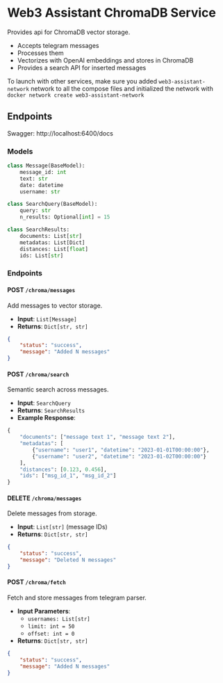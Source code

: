 # Web3 Assistant ChromaDB Service
Provides api for ChromaDB vector storage.
- Accepts telegram messages
- Processes them
- Vectorizes with OpenAI embeddings and stores in ChromaDB
- Provides a search API for inserted messages

To launch with other services, make sure you added `web3-assistant-network` network to all the compose files and initialized the network with `docker network create web3-assistant-network`

## Endpoints
Swagger: http://localhost:6400/docs

### Models

```python
class Message(BaseModel):
    message_id: int
    text: str
    date: datetime
    username: str

class SearchQuery(BaseModel):
    query: str
    n_results: Optional[int] = 15

class SearchResults:
    documents: List[str]
    metadatas: List[Dict]
    distances: List[float]
    ids: List[str]
```

### Endpoints
#### POST `/chroma/messages`
Add messages to vector storage.
- **Input**: `List[Message]`
- **Returns**: `Dict[str, str]`
```json
{
    "status": "success",
    "message": "Added N messages"
}
```

#### POST `/chroma/search`
Semantic search across messages.
- **Input**: `SearchQuery`
- **Returns**: `SearchResults`
- **Example Response**:
```python
{
    "documents": ["message text 1", "message text 2"],
    "metadatas": [
        {"username": "user1", "datetime": "2023-01-01T00:00:00"},
        {"username": "user2", "datetime": "2023-01-02T00:00:00"}
    ],
    "distances": [0.123, 0.456],
    "ids": ["msg_id_1", "msg_id_2"]
}
```

#### DELETE `/chroma/messages`
Delete messages from storage.
- **Input**: `List[str]` (message IDs)
- **Returns**: `Dict[str, str]`
```json
{
    "status": "success",
    "message": "Deleted N messages"
}
```

#### POST `/chroma/fetch`
Fetch and store messages from telegram parser.
- **Input Parameters**:
  - `usernames: List[str]`
  - `limit: int = 50`
  - `offset: int = 0`
- **Returns**: `Dict[str, str]`
```json
{
    "status": "success",
    "message": "Added N messages"
}
```
